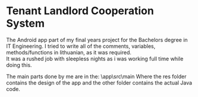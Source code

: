 # Tenant Landlord Cooperation System
The Android app part of my final years project for the Bachelors degree in IT Engineering. 
I tried to write all of the comments, variables, methods/functions in lithuanian, as it was required.  
It was a rushed job with sleepless nights as i was working full time while doing this. 

The main parts done by me are in the: \app\src\main
Where the res folder contains the design of the app and the other folder contains the actual Java code.
